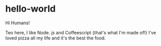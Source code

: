 # hello-world

Hi Humans!

Teo here, I like Node. js and Coffeescript {that's what I'm made of!}
I've loved pizza all my life and it's the best the food.
